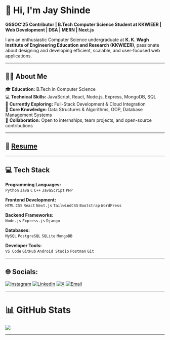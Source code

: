 # 👋 Hi, I'm Jay Shinde

**GSSOC’25 Contributor | B.Tech Computer Science Student at KKWIEER | Web Development | DSA | MERN | Next.js**

I am an enthusiastic Computer Science undergraduate at **K. K. Wagh Institute of Engineering Education and Research (KKWIEER)**, passionate about designing and developing efficient, scalable, and user-focused web applications.

---

## 🧑‍💻 About Me

🎓 **Education:** B.Tech in Computer Science  
💻 **Technical Skills:** JavaScript, React, Node.js, Express, MongoDB, SQL  
🌱 **Currently Exploring:** Full-Stack Development & Cloud Integration  
🧠 **Core Knowledge:** Data Structures & Algorithms, OOP, Database Management Systems  
🤝 **Collaboration:** Open to internships, team projects, and open-source contributions  

---

## 📄 [**Resume**](https://drive.google.com/file/d/1AALu2yEA-e2RCJklmE7gZNfRz-giJZIe/view?usp=sharing)

---
## 💻 Tech Stack

**Programming Languages:**  
`Python` `Java` `C` `C++` `JavaScript` `PHP`

**Frontend Development:**  
`HTML` `CSS` `React` `Next.js` `TailwindCSS` `Bootstrap` `WordPress`

**Backend Frameworks:**  
`Node.js` `Express.js` `Django`

**Databases:**  
`MySQL` `PostgreSQL` `SQLite` `MongoDB`

**Developer Tools:**  
`VS Code` `GitHub` `Android Studio` `Postman` `Git`

---

## 🌐 Socials:
[![Instagram](https://img.shields.io/badge/Instagram-%23E4405F.svg?logo=Instagram&logoColor=white)](https://instagram.com/jay_shinde__10)
[![LinkedIn](https://img.shields.io/badge/LinkedIn-%230077B5.svg?logo=linkedin&logoColor=white)](https://linkedin.com/in/jay-shinde-b5634325a)
[![X](https://img.shields.io/badge/X-black.svg?logo=X&logoColor=white)](https://x.com/JayShin755555)
[![Email](https://img.shields.io/badge/Email-D14836?logo=gmail&logoColor=white)](mailto:jayshinde4554@gmail.com)

---


# 📊 GitHub Stats
![](https://github-readme-streak-stats.herokuapp.com/?user=jayshinde0&theme=dark&hide_border=true)<br/>

---

